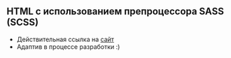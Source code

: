 ## HTML с использованием препроцессора SASS (SCSS)
- Действительная ссылка на [сайт](https://vista-epic.vercel.app/)
- Адаптив в процессе разработки :)
